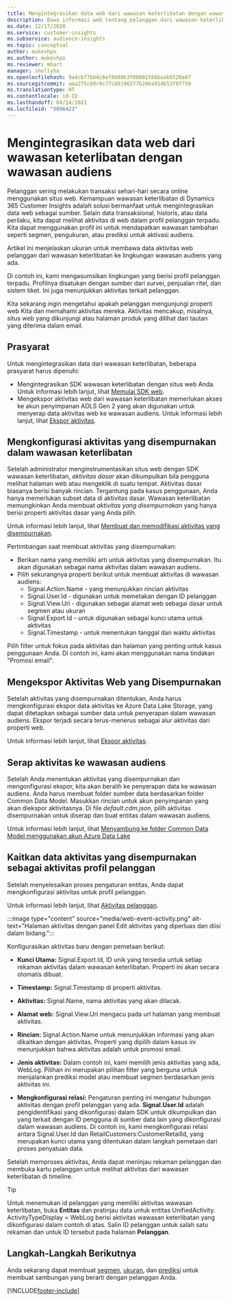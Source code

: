 ```yaml
---
title: Mengintegrasikan data web dari wawasan keterlibatan dengan wawasan audiens
description: Bawa informasi web tentang pelanggan dari wawasan keterlibatan ke wawasan audiens.
ms.date: 12/17/2020
ms.service: customer-insights
ms.subservice: audience-insights
ms.topic: conceptual
author: mukeshpo
ms.author: mukeshpo
ms.reviewer: mhart
manager: shellyha
ms.openlocfilehash: 9a4cb77bb4c6ef0d88b3f00802f66baab5520a07
ms.sourcegitcommit: aaa275c60c0c77c88196277b266a91d653f8f759
ms.translationtype: HT
ms.contentlocale: id-ID
ms.lasthandoff: 04/14/2021
ms.locfileid: "5896423"
---
```

# <a name="integrate-web-data-from-engagement-insights-with-audience-insights"></a>Mengintegrasikan data web dari wawasan keterlibatan dengan wawasan audiens

Pelanggan sering melakukan transaksi sehari-hari secara online menggunakan situs web. Kemampuan wawasan keterlibatan di Dynamics 365 Customer Insights adalah solusi bermanfaat untuk mengintegrasikan data web sebagai sumber. Selain data transaksional, historis, atau data perilaku, kita dapat melihat aktivitas di web dalam profil pelanggan terpadu. Kita dapat menggunakan profil ini untuk mendapatkan wawasan tambahan seperti segmen, pengukuran, atau prediksi untuk aktivasi audiens.

Artikel ini menjelaskan ukuran untuk membawa data aktivitas web pelanggan dari wawasan keterlibatan ke lingkungan wawasan audiens yang ada.

Di contoh ini, kami mengasumsikan lingkungan yang berisi profil pelanggan terpadu. Profilnya disatukan dengan sumber dari survei, penjualan ritel, dan sistem tiket. Ini juga menunjukkan aktivitas terkait pelanggan. 

Kita sekarang ingin mengetahui apakah pelanggan mengunjungi properti web Kita dan memahami aktivitas mereka. Aktivitas mencakup, misalnya, situs web yang dikunjungi atau halaman produk yang dilihat dari tautan yang diterima dalam email.

## <a name="prerequisites"></a>Prasyarat

Untuk mengintegrasikan data dari wawasan keterlibatan, beberapa prasyarat harus dipenuhi: 

- Mengintegrasikan SDK wawasan keterlibatan dengan situs web Anda. Untuk informasi lebih lanjut, lihat [Memulai SDK web](../engagement-insights/instrument-website.md).
- Mengekspor aktivitas web dari wawasan keterlibatan memerlukan akses ke akun penyimpanan ADLS Gen 2 yang akan digunakan untuk menyerap data aktivitas web ke wawasan audiens. Untuk informasi lebih lanjut, lihat [Ekspor aktivitas](../engagement-insights/export-events.md).

## <a name="configure-refined-events-in-engagement-insights"></a>Mengkonfigurasi aktivitas yang disempurnakan dalam wawasan keterlibatan

Setelah administrator menginstrumentasikan situs web dengan SDK wawasan keterlibatan, *aktivitas dasar* akan dikumpulkan bila pengguna melihat halaman web atau mengeklik di suatu tempat. Aktivitas dasar biasanya berisi banyak rincian. Tergantung pada kasus penggunaan, Anda hanya memerlukan subset data di aktivitas dasar. Wawasan keterlibatan memungkinkan Anda membuat *aktivitas yang disempurnakan* yang hanya berisi properti aktivitas dasar yang Anda pilih.     

Untuk informasi lebih lanjut, lihat [Membuat dan memodifikasi aktivitas yang disempurnakan](../engagement-insights/refined-events.md).

Pertimbangan saat membuat aktivitas yang disempurnakan: 

- Berikan nama yang memiliki arti untuk aktivitas yang disempurnakan. Itu akan digunakan sebagai nama aktivitas dalam wawasan audiens.
- Pilih sekurangnya properti berikut untuk membuat aktivitas di wawasan audiens: 
    - Signal.Action.Name - yang menunjukkan rincian aktivitas
    - Signal.User.Id - digunakan untuk memetakan dengan ID pelanggan
    - Signal.View.Uri - digunakan sebagai alamat web sebagai dasar untuk segmen atau ukuran
    - Signal.Export.Id - untuk digunakan sebagai kunci utama untuk aktivitas
    - Signal.Timestamp - untuk menentukan tanggal dan waktu aktivitas

Pilih filter untuk fokus pada aktivitas dan halaman yang penting untuk kasus penggunaan Anda. Di contoh ini, kami akan menggunakan nama tindakan "Promosi email".

## <a name="export-the-refined-web-events"></a>Mengekspor Aktivitas Web yang Disempurnakan 

Setelah aktivitas yang disempurnakan ditentukan, Anda harus mengkonfigurasi ekspor data aktivitas ke Azure Data Lake Storage, yang dapat ditetapkan sebagai sumber data untuk penyerapan dalam wawasan audiens. Ekspor terjadi secara terus-menerus sebagai alur aktivitas dari properti web.

Untuk informasi lebih lanjut, lihat [Ekspor aktivitas](../engagement-insights/export-events.md).

## <a name="ingest-event-data-to-audience-insights"></a>Serap aktivitas ke wawasan audiens

Setelah Anda menentukan aktivitas yang disempurnakan dan mengonfigurasi ekspor, kita akan beralih ke penyerapan data ke wawasan audiens. Anda harus membuat folder sumber data berdasarkan folder Common Data Model. Masukkan rincian untuk akun penyimpanan yang akan diekspor aktivitasnya. Di file *default.cdm.json*, pilih aktivitas disempurnakan untuk diserap dan buat entitas dalam wawasan audiens.

Untuk informasi lebih lanjut, lihat [Menyambung ke folder Common Data Model menggunakan akun Azure Data Lake](connect-common-data-model.md)


## <a name="relate-refined-event-data-as-an-activity-of-a-customer-profile"></a>Kaitkan data aktivitas yang disempurnakan sebagai aktivitas profil pelanggan

Setelah menyelesaikan proses pengaturan entitas, Anda dapat mengkonfigurasi aktivitas untuk profil pelanggan.

Untuk informasi lebih lanjut, lihat [Aktivitas pelanggan](activities.md).

:::image type="content" source="media/web-event-activity.png" alt-text="Halaman aktivitas dengan panel Edit aktivitas yang diperluas dan diisi dalam bidang.":::

Konfigurasikan aktivitas baru dengan pemetaan berikut: 

- **Kunci Utama:** Signal.Export.Id, ID unik yang tersedia untuk setiap rekaman aktivitas dalam wawasan keterlibatan. Properti ini akan secara otomatis dibuat.

- **Timestamp:** Signal.Timestamp di properti aktivitas.

- **Aktivitas:** Signal.Name, nama aktivitas yang akan dilacak.

- **Alamat web:** Signal.View.Uri mengacu pada url halaman yang membuat aktivitas.

- **Rincian:** Signal.Action.Name untuk menunjukkan informasi yang akan dikaitkan dengan aktivitas. Properti yang dipilih dalam kasus ini menunjukkan bahwa aktivitas adalah untuk promosi email.

- **Jenis aktivitas:** Dalam contoh ini, kami memilih jenis aktivitas yang ada, WebLog. Pilihan ini merupakan pilihan filter yang berguna untuk menjalankan prediksi model atau membuat segmen berdasarkan jenis aktivitas ini.

- **Mengkonfigurasi relasi:** Pengaturan penting ini mengatur hubungan aktivitas dengan profil pelanggan yang ada. **Signal.User.Id** adalah pengidentifikasi yang dikonfigurasi dalam SDK untuk dikumpulkan dan yang terkait dengan ID pengguna di sumber data lain yang dikonfigurasi dalam wawasan audiens. Di contoh ini, kami mengkonfigurasi relasi antara Signal.User.Id dan RetailCustomers:CustomerRetailId, yang merupakan kunci utama yang ditentukan dalam langkah pemetaan dari proses penyatuan data.


Setelah memproses aktivitas, Anda dapat meninjau rekaman pelanggan dan membuka kartu pelanggan untuk melihat aktivitas dari wawasan keterlibatan di timeline. 

> [!TIP]
> Untuk menemukan id pelanggan yang memiliki aktivitas wawasan keterlibatan, buka **Entitas** dan pratinjau data untuk entitas UnifiedActivity. ActivityTypeDisplay = WebLog berisi aktivitas wawasan keterlibatan yang dikonfigurasi dalam contoh di atas. Salin ID pelanggan untuk salah satu rekaman dan untuk ID tersebut pada halaman **Pelanggan**.

## <a name="next-steps"></a>Langkah-Langkah Berikutnya

Anda sekarang dapat membuat [segmen](segments.md), [ukuran](measures.md), dan [prediksi](predictions.md) untuk membuat sambungan yang berarti dengan pelanggan Anda.


[!INCLUDE[footer-include](../includes/footer-banner.md)]